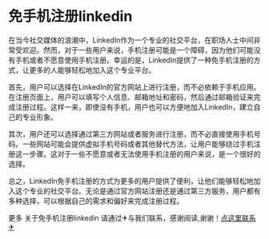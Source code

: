 # 免手机注册linkedin

在当今社交媒体的浪潮中，LinkedIn作为一个专业的社交平台，在职场人士中间非常受欢迎。然而，对于一些用户来说，手机注册可能是一个障碍，因为他们可能没有手机或者不愿意使用手机注册。幸运的是，LinkedIn提供了一种免手机注册的方式，让更多的人能够轻松地加入这个专业平台。

首先，用户可以选择在LinkedIn的官方网站上进行注册，而不必依赖于手机应用。在注册页面上，用户可以填写个人信息、邮箱地址和密码，然后通过邮箱验证来完成注册过程。这样一来，即使没有手机，用户也可以方便地加入LinkedIn，建立自己的专业形象。

其次，用户还可以选择通过第三方网站或者服务进行注册，而不必直接使用手机号码。一些网站可能会提供虚拟手机号码或者其他替代方法，让用户能够绕过手机注册这一步骤。这对于一些不愿意或者无法使用手机注册的用户来说，是一个很好的选择。

总之，LinkedIn免手机注册的方式为更多的用户提供了便利，让他们能够轻松地加入这个专业的社交平台。无论是通过官方网站注册还是通过第三方服务，用户都有多种选择，可以根据自己的需求和偏好来完成注册过程。

更多 关于免手机注册linkedin 请通过✈与我们联系，感谢阅读,谢谢！[点这里联系✈](https://acc.k02.cc)